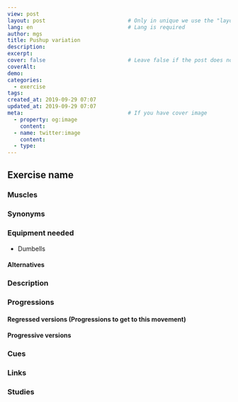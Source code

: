 ```yaml
---
view: post
layout: post                          # Only in unique we use the "layout: post"
lang: en                              # Lang is required
author: mgs
title: Pushup variation
description: 
excerpt: 
cover: false                          # Leave false if the post does not have cover image, if there is set to true
coverAlt: 
demo: 
categories:
  - exercise
tags: 
created_at: 2019-09-29 07:07
updated_at: 2019-09-29 07:07
meta:                                 # If you have cover image
  - property: og:image
    content:  
  - name: twitter:image
    content: 
  - type:  
---
```

## Exercise name
### Muscles
### Synonyms
### Equipment needed
- Dumbells
#### Alternatives
### Description
### Progressions
#### Regressed versions (Progressions to get to this movement)
#### Progressive versions
### Cues
### Links
### Studies
<!--stackedit_data:
eyJoaXN0b3J5IjpbLTExMTMyODQ1OTFdfQ==
-->
